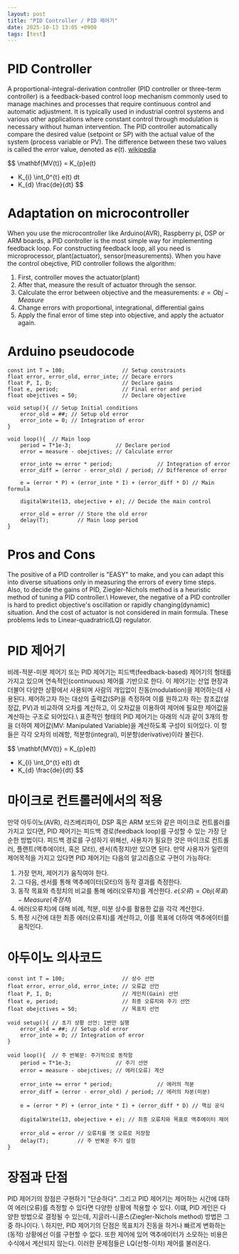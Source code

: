 ```yaml
---
layout: post
title: "PID Controller / PID 제어기"
date: 2025-10-13 13:05 +0900
tags: [test]
---
```

PID Controller
===
A proportional-integral-derivation controller (PID controller or three-term controller) is a feedback-based control loop mechanism commonly used to manage machines and processes that require continuous control and automatic adjustment. It is typically used in industrial control systems and various other applications where constant control through modulation is necessary without human intervention. The PID controller automatically compare the desired value (setpoint or SP) with the actual value of the system (process variable or PV). The difference between these two values is called the $error$ value, denoted as $e(t)$. [wikipedia](https://en.wikipedia.org/wiki/Proportional–integral–derivative_controller)

$$
\mathbf{MV(t)} = 
K_{p}e(t)
+ K_{i} \int_0^{t} e(t) dt
+ K_{d} \frac{de}{dt}
$$

Adaptation on microcontroller
===
When you use the microcontroller like Arduino(AVR), Raspberry pi, DSP or ARM boards, a PID controller is the most simple way for implementing feedback loop. For constructing feedback loop, all you need is microprocessor, plant(actuator), sensor(measurements). When you have the control obejctive, PID controller follows the algorithm:
1. First, controller moves the actuator(plant)
2. After that, measure the result of actuator through the sensor.
3. Calculate the error between objective and the measurements: $e = Obj - Measure$
4. Change errors with proportional, integrational, differential gains 
5. Apply the final error of time step into objective, and apply the actuator again.

Arduino pseudocode
===
```
const int T = 100;                  // Setup constraints
float error, error_old, error_inte; // Decare errors
float P, I, D;                      // Declare gains
float e, period;                    // Final error and period
float obejctives = 50;              // Declare objective

void setup(){ // Setup Initial conditions
    error_old = ##; // Setup old error
    error_inte = 0; // Integration of error
}

void loop(){  // Main loop
    period = T*1e-3;              // Declare period
    error = measure - obejctives; // Calculate error

    error_inte += error * period;              // Integration of error
    error_diff = (error - error_old) / period; // Difference of error

    e = (error * P) + (error_inte * I) + (error_diff * D) // Main formula

    digitalWrite(13, obejective + e); // Decide the main control

    error_old = error // Store the old error
    delay(T);         // Main loop period
}
```

Pros and Cons
===
The positive of a PID controller is "EASY" to make, and you can adapt this into diverse situations only in measuring the errors of every time steps. Also, to decide the gains of PID, Ziegler-Nichols method is a heuristic method of tuning a PID controller.\\
However, the negative of a PID controller is hard to predict objective's oscillation or rapidly changing(dynamic) situation. And the cost of actuator is not considered in main formula. These problems leds to Linear-quadratric(LQ) regulator.

PID 제어기
===
비례-적분-미분 제어기 또는 PID 제어기는 피드백(feedback-based) 제어기의 형태를 가지고 있으며 연속적인(continuous) 제어를 기반으로 한다. 이 제어기는 산업 현장과 더불어 다양한 상황에서 사용되며 사람의 개입없이 진동(modulation)을 제어하는데 사용된다. 제어하고자 하는 대상의 출력값(SP)을 측정하여 이를 원하고자 하는 참조값(설정값, PV)과 비교하여 오차를 계산하고, 이 오차값을 이용하여 제어에 필요한 제어값을 계산하는 구조로 되어있다.\\
표준적인 형태의 PID 제어기는 아래의 식과 같이 3개의 항을 더하여 제어값(MV: Manipulated Variable)을 계산하도록 구성이 되어있다. 이 항들은 각각 오차의 비례항, 적분항(integral), 미분항(derivative)이라 불린다.

$$
\mathbf{MV(t)} = 
K_{p}e(t)
+ K_{i} \int_0^{t} e(t) dt
+ K_{d} \frac{de}{dt}
$$

마이크로 컨트롤러에서의 적용
===
만약 아두이노(AVR), 라즈베리파이, DSP 혹은 ARM 보드와 같은 마이크로 컨트롤러를 가지고 있다면, PID 제어기는 피드백 경로(feedback loop)를 구성할 수 있는 가장 단순한 방법이다. 피드백 경로를 구성하기 위해선, 사용자가 필요한 것은 마이크로 컨트롤러, 플랜트(액추에이터, 혹은 모터), 센서(측정치)만 있으면 된다. 만약 사용자가 일련의 제어목적을 가지고 있다면 PID 제어기는 다음의 알고리즘으로 구현이 가능하다:

1. 가장 먼저, 제어기가 움직여야 한다.
2. 그 다음, 센서를 통해 액추에이터(모터)의 동작 결과를 측정한다.
3. 동작 목표와 측정치의 비교를 통해 에러(오류치)를 계산한다. $e(오류) = Obj(목표) - Measure(측정치)$
4. 에러(오류치)에 대해 비례, 적분, 미분 상수를 활용한 값을 각각 계산한다.
5. 특정 시간에 대한 최종 에러(오류치)를 계산하고, 이를 목표에 더하여 액추에이터를 움직인다.

아두이노 의사코드
===
```
const int T = 100;                  // 상수 선언
float error, error_old, error_inte; // 오류값 선언
float P, I, D;                      // 게인치(Gain) 선언
float e, period;                    // 최종 오류치와 주기 선언
float obejctives = 50;              // 목표치 선언

void setup(){ // 초기 상황 선언: 1번만 실행
    error_old = ##; // Setup old error
    error_inte = 0; // Integration of error
}

void loop(){  // 주 반복문: 주기적으로 동작함
    period = T*1e-3;              // 주기 선언
    error = measure - obejctives; // 에러(오류) 계산

    error_inte += error * period;              // 에러의 적분
    error_diff = (error - error_old) / period; // 에러의 차분(미분)

    e = (error * P) + (error_inte * I) + (error_diff * D) // 핵심 공식

    digitalWrite(13, obejective + e); // 최종 오류치와 목표로 액추에이터 제어

    error_old = error // 오류치를 옛 오류로 저장함
    delay(T);         // 주 반복문 주기 설정
}
```

장점과 단점
===
PID 제어기의 장점은 구현하기 "단순하다". 그리고 PID 제어기는 제어하는 시간에 대하여 에러(오류)를 측정할 수 있다면 다양한 상황에 적용할 수 있다. 이떄, PID 게인은 다양한 방법으로 결정될 수 있는데, 지글러-니콜스(Ziegler-Nichols method) 방법은 그 중 하나이다. \\
하지만, PID 제어기의 단점은 목표치가 진동을 하거나 빠르게 변화하는(동적) 상황에선 이를 구현할 수 없다. 또한 제어에 있어 액추에이터가 소모하는 비용은 수식에서 계산되지 않는다. 이러한 문제점들은 LQ(선형-이차) 제어를 불러온다.